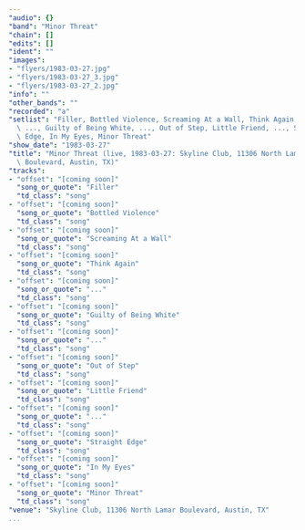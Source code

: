 ```yaml
---
"audio": {}
"band": "Minor Threat"
"chain": []
"edits": []
"ident": ""
"images":
- "flyers/1983-03-27.jpg"
- "flyers/1983-03-27_3.jpg"
- "flyers/1983-03-27_2.jpg"
"info": ""
"other_bands": ""
"recorded": "a"
"setlist": "Filler, Bottled Violence, Screaming At a Wall, Think Again,\
  \ ..., Guilty of Being White, ..., Out of Step, Little Friend, ..., Straight\
  \ Edge, In My Eyes, Minor Threat"
"show_date": "1983-03-27"
"title": "Minor Threat (live, 1983-03-27: Skyline Club, 11306 North Lamar\
  \ Boulevard, Austin, TX)"
"tracks":
- "offset": "[coming soon]"
  "song_or_quote": "Filler"
  "td_class": "song"
- "offset": "[coming soon]"
  "song_or_quote": "Bottled Violence"
  "td_class": "song"
- "offset": "[coming soon]"
  "song_or_quote": "Screaming At a Wall"
  "td_class": "song"
- "offset": "[coming soon]"
  "song_or_quote": "Think Again"
  "td_class": "song"
- "offset": "[coming soon]"
  "song_or_quote": "..."
  "td_class": "song"
- "offset": "[coming soon]"
  "song_or_quote": "Guilty of Being White"
  "td_class": "song"
- "offset": "[coming soon]"
  "song_or_quote": "..."
  "td_class": "song"
- "offset": "[coming soon]"
  "song_or_quote": "Out of Step"
  "td_class": "song"
- "offset": "[coming soon]"
  "song_or_quote": "Little Friend"
  "td_class": "song"
- "offset": "[coming soon]"
  "song_or_quote": "..."
  "td_class": "song"
- "offset": "[coming soon]"
  "song_or_quote": "Straight Edge"
  "td_class": "song"
- "offset": "[coming soon]"
  "song_or_quote": "In My Eyes"
  "td_class": "song"
- "offset": "[coming soon]"
  "song_or_quote": "Minor Threat"
  "td_class": "song"
"venue": "Skyline Club, 11306 North Lamar Boulevard, Austin, TX"
...
```

